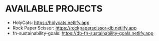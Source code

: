 # AVAILABLE PROJECTS

* HolyCats: https://holycats.netlify.app
* Rock Paper Scissor: https://rockpaperscissor-db.netlify.app
* fn-sustainability-goals: https://db-fn-sustainability-goals.netlify.app
